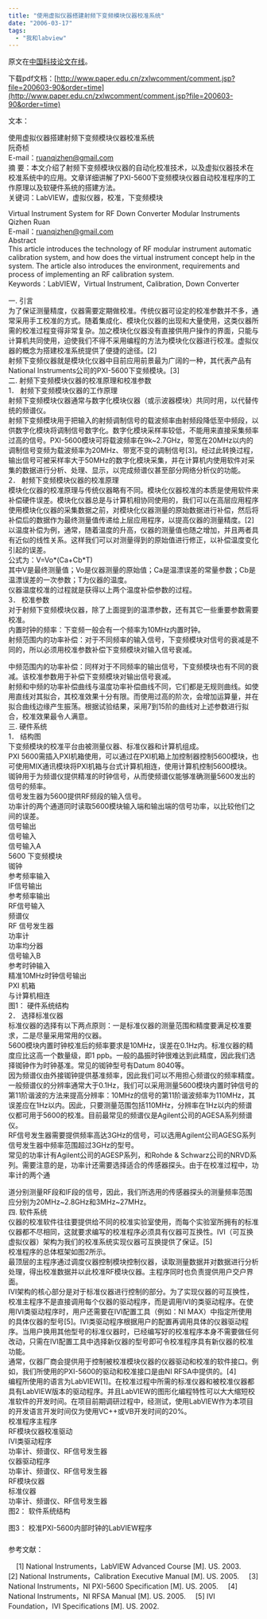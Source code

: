 ```yaml
---
title: "使用虚拟仪器搭建射频下变频模块仪器校准系统"
date: "2006-03-17"
tags: 
  - "我和labview"
---
```


原文在[中国科技论文在线](http://www.paper.edu.cn/)。

下载pdf文档：[http://www.paper.edu.cn/zxlwcomment/comment.jsp?file=200603-90&order=time](http://www.paper.edu.cn/zxlwcomment/comment.jsp?file=200603-90&order=time)

文本：

使用虚拟仪器搭建射频下变频模块仪器校准系统  
阮奇桢  
E-mail：[ruanqizhen@gmail.com](mailto:ruanqizhen@gmail.com)  
摘 要：本文介绍了射频下变频模块仪器的自动化校准技术，以及虚拟仪器技术在校准系统中的应用。文章详细讲解了PXI-5600下变频模块仪器自动校准程序的工作原理以及软硬件系统的搭建方法。  
关键词：LabVIEW，虚拟仪器，校准，下变频模块

Virtual Instrument System for RF Down Converter Modular Instruments  
Qizhen Ruan  
E-mail：[ruanqizhen@gmail.com](mailto:ruanqizhen@gmail.com)  
Abstract  
This article introduces the technology of RF modular instrument automatic calibration system, and how does the virtual instrument concept help in the system. The article also introduces the environment, requirements and process of implementing an RF calibration system.  
Keywords：LabVIEW，Virtual Instrument, Calibration, Down Converter

  
一. 引言  
为了保证测量精度，仪器需要定期做校准。传统仪器可设定的校准参数并不多，通常采用手工校准的方式。随着集成化、模块化仪器的出现和大量使用，这类仪器所需的校准过程变得非常复杂。加之模块化仪器没有直接供用户操作的界面，只能与计算机共同使用，迫使我们不得不采用编程的方法为模块化仪器进行校准。虚拟仪器的概念为搭建校准系统提供了便捷的途径。\[2\]  
射频下变频仪器就是模块化仪器中目前应用前景最为广阔的一种，其代表产品有National Instruments公司的PXI-5600下变频模块。\[3\]  
二. 射频下变频模块仪器的校准原理和校准参数  
1． 射频下变频模块仪器的工作原理  
射频下变频模块仪器通常与数字化模块仪器（或示波器模块）共同时用，以代替传统的频谱仪。  
射频下变频模块用于把输入的射频调制信号的载波频率由射频段降低至中频段，以供数字化模块将调制信号数字化。数字化模块采样率较低，不能用来直接采集频率过高的信号。PXI-5600模块可将载波频率在9k~2.7GHz，带宽在20MHz以内的调制信号变频为载波频率为20MHz、带宽不变的调制信号\[3\]。经过此转换过程，输出信号可被采样率大于50MHz的数字化模块采集，并在计算机内使用软件对采集的数据进行分析、处理、显示，以完成频谱仪甚至部分网络分析仪的功能。  
2． 射频下变频模块仪器的校准原理  
模块化仪器的校准原理与传统仪器略有不同。模块化仪器校准的本质是使用软件来补偿硬件误差。模块化仪器总是与计算机相协同使用的，我们可以在高层应用程序使用模块化仪器的采集数据之前，对模块化仪器测量的原始数据进行补偿，然后将补偿后的数据作为最终测量值传递给上层应用程序，以提高仪器的测量精度。\[2\]  
以温度补偿为例，通常，随着温度的升高，仪器的测量值也随之增加，并且两者具有近似的线性关系。这样我们可以对测量得到的原始值进行修正，以补偿温度变化引起的误差。  
公式为：V=Vo\*(Ca+Cb\*T)  
其中V是最终测量值；Vo是仪器测量的原始值；Ca是温漂误差的常量参数；Cb是温漂误差的一次参数；T为仪器的温度。  
仪器温度校准的过程就是获得以上两个温度补偿参数的过程。  
3． 校准参数  
对于射频下变频模块仪器，除了上面提到的温漂参数，还有其它一些重要参数需要校准。  
内置时钟的频率：下变频一般会有一个频率为10MHz内置时钟。  
射频范围内的功率补偿：对于不同频率的输入信号，下变频模块对信号的衰减是不同的，所以必须用校准参数补偿下变频模块对输入信号衰减。

中频范围内的功率补偿：同样对于不同频率的输出信号，下变频模块也有不同的衰减。该校准参数用于补偿下变频模块对输出信号衰减。  
射频和中频的功率补偿曲线与温度功率补偿曲线不同，它们都是无规则曲线。如使用直线对其拟合，其校准效果十分有限。而使用过高的阶次，会增加运算量，并在拟合曲线边缘产生振荡。根据试验结果，采用7到15阶的曲线对上述参数进行拟合，校准效果最令人满意。  
三. 硬件系统  
1． 结构图  
下变频模块的校准平台由被测量仪器、标准仪器和计算机组成。  
PXI 5600需插入PXI机箱使用，可以通过在PXI机箱上加控制器控制5600模块，也可使用MIX通讯模块将PXI机箱与台式计算机相连，使用计算机控制5600模块。  
铷钟用于为频谱仪提供精准的时钟信号，从而使频谱仪能够准确测量5600发出的信号的频率。  
信号发生器为5600提供RF频段的输入信号。  
功率计的两个通道同时读取5600模块输入端和输出端的信号功率，以比较他们之间的误差。  
信号输出  
信号输入  
信号输入A  
5600 下变频模块  
铷钟  
参考频率输入  
IF信号输出  
参考频率输出  
RF信号输入  
频谱仪  
RF 信号发生器  
功率计  
功率均分器  
信号输入B  
参考时钟输入  
精准10MHz时钟信号输出  
PXI 机箱  
与计算机相连  
图1： 硬件系统结构  
2． 选择标准仪器  
标准仪器的选择有以下两点原则：一是标准仪器的测量范围和精度要满足校准要求，二是尽量采用常用的仪器。  
5600模块内置时钟校准后的频率要求是10MHz，误差在0.1Hz内。标准仪器的精度应比这高一个数量级，即1 ppb。一般的晶振时钟很难达到此精度，因此我们选择铷钟作为时钟基准。常见的铷钟型号有Datum 8040等。  
因为频谱仪由外接铷钟提供基准频率，因此我们可以不用担心频谱仪的频率精度。一般频谱仪的分辨率通常大于0.1Hz，我们可以采用测量5600模块内置时钟信号的第11阶谐波的方法来提高分辨率：10MHz的信号的第11阶谐波频率为110MHz，其误差应在1Hz以内。因此，只要测量范围包括110MHz，分辨率在1Hz以内的频谱仪都可用于5600的校准。目前最常见的频谱仪是Agilent公司的AGESA系列频谱仪。  
RF信号发生器需要提供频率高达3GHz的信号，可以选用Agilent公司AGESG系列信号发生器中频率范围超过3GHz的型号。  
常见的功率计有Agilent公司的AGESP系列，和Rohde & Schwarz公司的NRVD系列。需要注意的是，功率计还需要选择适合的传感器探头。由于在校准过程中，功率计的两个通  
  

道分别测量RF段和IF段的信号，因此，我们所选用的传感器探头的测量频率范围应分别为20MHz~2.8GHz和3MHz~27MHz。  
四. 软件系统  
仪器的校准软件往往要提供给不同的校准实验室使用，而每个实验室所拥有的标准仪器都不尽相同，这就要求编写的校准程序必须具有仪器可互换性。IVI（可互换虚拟仪器）架构为我们的校准系统实现仪器可互换提供了保证。\[5\]  
校准程序的总体框架如图2所示。  
最顶层的主程序通过调度仪器控制模块控制仪器，读取测量数据并对数据进行分析处理，得出校准数据并以此校准RF模块仪器。主程序同时也负责提供用户交户界面。  
IVI架构的核心部分是对于标准仪器进行控制的部分。为了实现仪器的可互换性，校准主程序不是直接调用每个仪器的驱动程序，而是调用IVI的类驱动程序。在使用IVI类驱动程序时，用户还需要在IVI配置工具（例如：NI MAX）中指定所使用的具体仪器的型号\[5\]。IVI类驱动程序根据用户的配置再调用具体的仪器驱动程序。当用户换用其他型号的标准仪器时，已经编写好的校准程序本身不需要做任何改动，只需在IVI配置工具中选择新仪器的型号即可令校准程序具有新仪器的校准功能。  
通常，仪器厂商会提供用于控制被校准模块仪器的仪器驱动和校准的软件接口。例如，我们所使用的PXI-5600的驱动和校准接口是由NI RFSA中提供的。\[4\]  
编程所使用的语言为LabVIEW\[1\]。在校准过程中所需的标准仪器和被校准仪器都具有LabVIEW版本的驱动程序。并且LabVIEW的图形化编程特性可以大大缩短校准软件的开发时间。在项目前期调研过程中，经测试，使用LabVIEW作为本项目的开发语言开发时间仅为使用VC++或VB开发时间的20%。  
校准程序主程序  
RF模块仪器校准驱动  
IVI类驱动程序  
功率计、频谱仪、RF信号发生器  
仪器驱动程序  
功率计、频谱仪、RF信号发生器  
RF模块仪器  
标准仪器  
功率计、频谱仪、RF信号发生器  
图2： 软件系统结构


  
图3： 校准PXI-5600内部时钟的LabVIEW程序

###   
参考文献：

    \[1\] National Instruments，LabVIEW Advanced Course \[M\]. US. 2003. 
    \[2\] National Instruments，Calibration Executive Manual \[M\]. US. 2005. 
    \[3\] National Instruments，NI PXI-5600 Specification \[M\]. US. 2005. 
    \[4\] National Instruments，NI RFSA Manual \[M\]. US. 2005. 
    \[5\] IVI Foundation，IVI Specifications \[M\]. US. 2002. 

